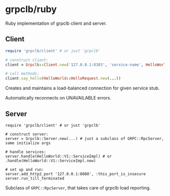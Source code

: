# grpclb/ruby

Ruby implementation of grpclb client and server.



## Client

```ruby
require 'grpclb/client' # or just 'grpclb'

# construct client:
client = Grpclb::Client.new('127.0.0.1:8383', 'service-name', HelloWorld::V1::Stub)

# call methods:
client.say_hello(HelloWorld::HelloRequest.new(...))
```

Creates and maintains a load-balanced connection for given service stub.

Automatically reconnects on UNAVAILABLE errors.



## Server

```
require 'grpclb/client' # or just 'grpclb'

# construct server:
server = Grpclb::Server.new(...) # just a subclass of GRPC::RpcServer, same initialize args

# handle services:
server.handle(HelloWorld::V1::ServiceImpl) # or .handle(HelloWorld::V1::ServiceImpl.new)

# set up and run:
server.add_http2_port '127.0.0.1:8080', :this_port_is_insecure
server.run_till_terminated
```

Subclass of `GRPC::RpcServer`, that takes care of grpclb load reporting.
